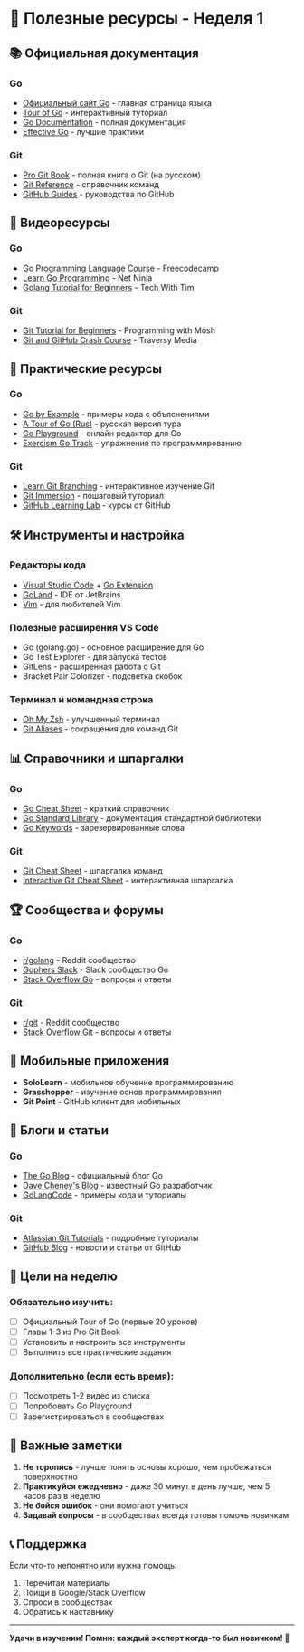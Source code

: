 # 🔗 Полезные ресурсы - Неделя 1

## 📚 Официальная документация

### Go
- [Официальный сайт Go](https://golang.org/) - главная страница языка
- [Tour of Go](https://tour.golang.org/) - интерактивный туториал
- [Go Documentation](https://golang.org/doc/) - полная документация
- [Effective Go](https://golang.org/doc/effective_go.html) - лучшие практики

### Git
- [Pro Git Book](https://git-scm.com/book/ru/v2) - полная книга о Git (на русском)
- [Git Reference](https://git-scm.com/docs) - справочник команд
- [GitHub Guides](https://guides.github.com/) - руководства по GitHub

## 🎥 Видеоресурсы

### Go
- [Go Programming Language Course](https://www.youtube.com/watch?v=YS4e4q9oBaU) - Freecodecamp
- [Learn Go Programming](https://www.youtube.com/playlist?list=PL4cUxeGkcC9gUgHhs7HgJELBgN0iHoaxr) - Net Ninja
- [Golang Tutorial for Beginners](https://www.youtube.com/watch?v=yyUHQIec83I) - Tech With Tim

### Git
- [Git Tutorial for Beginners](https://www.youtube.com/watch?v=8JJ101D3knE) - Programming with Mosh
- [Git and GitHub Crash Course](https://www.youtube.com/watch?v=SWYqp7iY_Tc) - Traversy Media

## 📖 Практические ресурсы

### Go
- [Go by Example](https://gobyexample.com/) - примеры кода с объяснениями
- [A Tour of Go (Rus)](https://tour.golang-book.ru/) - русская версия тура
- [Go Playground](https://play.golang.org/) - онлайн редактор для Go
- [Exercism Go Track](https://exercism.io/tracks/go) - упражнения по программированию

### Git
- [Learn Git Branching](https://learngitbranching.js.org/) - интерактивное изучение Git
- [Git Immersion](http://gitimmersion.com/) - пошаговый туториал
- [GitHub Learning Lab](https://lab.github.com/) - курсы от GitHub

## 🛠️ Инструменты и настройка

### Редакторы кода
- [Visual Studio Code](https://code.visualstudio.com/) + [Go Extension](https://marketplace.visualstudio.com/items?itemName=golang.go)
- [GoLand](https://www.jetbrains.com/go/) - IDE от JetBrains
- [Vim](https://github.com/fatih/vim-go) - для любителей Vim

### Полезные расширения VS Code
- Go (golang.go) - основное расширение для Go
- Go Test Explorer - для запуска тестов
- GitLens - расширенная работа с Git
- Bracket Pair Colorizer - подсветка скобок

### Терминал и командная строка
- [Oh My Zsh](https://ohmyz.sh/) - улучшенный терминал
- [Git Aliases](https://git-scm.com/book/en/v2/Git-Basics-Git-Aliases) - сокращения для команд Git

## 📊 Справочники и шпаргалки

### Go
- [Go Cheat Sheet](https://devhints.io/go) - краткий справочник
- [Go Standard Library](https://golang.org/pkg/) - документация стандартной библиотеки
- [Go Keywords](https://golang.org/ref/spec#Keywords) - зарезервированные слова

### Git
- [Git Cheat Sheet](https://education.github.com/git-cheat-sheet-education.pdf) - шпаргалка команд
- [Interactive Git Cheat Sheet](http://ndpsoftware.com/git-cheatsheet.html) - интерактивная шпаргалка

## 🏆 Сообщества и форумы

### Go
- [r/golang](https://www.reddit.com/r/golang/) - Reddit сообщество
- [Gophers Slack](https://gophers.slack.com/) - Slack сообщество Go
- [Stack Overflow Go](https://stackoverflow.com/questions/tagged/go) - вопросы и ответы

### Git
- [r/git](https://www.reddit.com/r/git/) - Reddit сообщество
- [Stack Overflow Git](https://stackoverflow.com/questions/tagged/git) - вопросы и ответы

## 📱 Мобильные приложения

- **SoloLearn** - мобильное обучение программированию
- **Grasshopper** - изучение основ программирования
- **Git Point** - GitHub клиент для мобильных

## 📝 Блоги и статьи

### Go
- [The Go Blog](https://blog.golang.org/) - официальный блог Go
- [Dave Cheney's Blog](https://dave.cheney.net/) - известный Go разработчик
- [GoLangCode](https://golangcode.com/) - примеры кода и туториалы

### Git
- [Atlassian Git Tutorials](https://www.atlassian.com/git/tutorials) - подробные туториалы
- [GitHub Blog](https://github.blog/) - новости и статьи от GitHub

## 🎯 Цели на неделю

### Обязательно изучить:
- [ ] Официальный Tour of Go (первые 20 уроков)
- [ ] Главы 1-3 из Pro Git Book
- [ ] Установить и настроить все инструменты
- [ ] Выполнить все практические задания

### Дополнительно (если есть время):
- [ ] Посмотреть 1-2 видео из списка
- [ ] Попробовать Go Playground
- [ ] Зарегистрироваться в сообществах

## 🚨 Важные заметки

1. **Не торопись** - лучше понять основы хорошо, чем пробежаться поверхностно
2. **Практикуйся ежедневно** - даже 30 минут в день лучше, чем 5 часов раз в неделю
3. **Не бойся ошибок** - они помогают учиться
4. **Задавай вопросы** - в сообществах всегда готовы помочь новичкам

## 📞 Поддержка

Если что-то непонятно или нужна помощь:
1. Перечитай материалы
2. Поищи в Google/Stack Overflow
3. Спроси в сообществах
4. Обратись к наставнику

---

**Удачи в изучении! Помни: каждый эксперт когда-то был новичком! 🚀** 